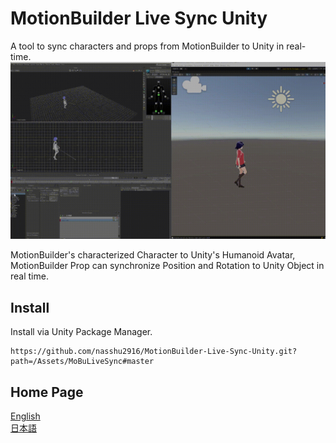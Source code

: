# MotionBuilder Live Sync Unity

A tool to sync characters and props from MotionBuilder to Unity in real-time.
![sample](Docs/sample.gif)


MotionBuilder's characterized Character to Unity's Humanoid Avatar,
MotionBuilder Prop can synchronize Position and Rotation to Unity Object in real time.

## Install

Install via Unity Package Manager.

```
https://github.com/nasshu2916/MotionBuilder-Live-Sync-Unity.git?path=/Assets/MoBuLiveSync#master
```

## Home Page
[English](https://www.naoyakohda.net/mb_sync/en/)  
[日本語](https://www.naoyakohda.net/mb_sync/ja/)
